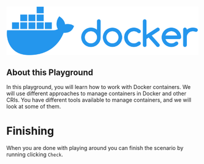 ![OpenTofu Logo](../../assets/logos/docker.png)

## About this Playground

In this playground, you will learn how to work with Docker containers. We will use different approaches to manage containers in Docker and other CRIs. You have different tools available to manage containers, and we will look at some of them.

# Finishing

When you are done with playing around you can finish the scenario by running clicking `Check`.
